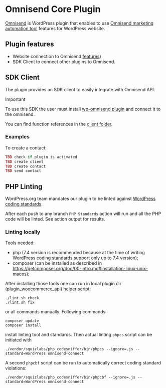# Omnisend Core Plugin

[Omnisend](https://wordpress.org/plugins/omnisend/) is WordPress plugin that enables to use [Omnisend marketing automation tool](https://www.omnisend.com/) features
for WordPress website.

## Plugin features

* Website connection to Omnisend [features](https://www.omnisend.com/features/))
* SDK Client to connect other plugins to Omnisend.


## SDK Client

The plugin provides an SDK client to easily integrate with Omnisend API.

> [!IMPORTANT]  
> To use this SDK the user must install [wp-omnisend plugin](https://wordpress.org/plugins/wp-omnisend) and connect it to the omnisend.

You can find function references in the [client folder](https://github.com/omnisend/wp-omnisend/tree/main/omnisend/includes/Public/Client/V1).

### Examples

To create a contact:

```php
TBD check if plugin is activated
TBD create client
TBD create contact
TBD send contact
```

## PHP Linting

WordPress.org team mandates our plugin to be linted
against [WordPress coding standards](https://github.com/WordPress/WordPress-Coding-Standards).

After each push to any branch `PHP Standards` action will run and all the PHP code will be linted. See action output for results.

### Linting locally

Tools needed:

-   php (7.4 version is recommended because at the time of writing WordPress coding standards support only up to 7.4 version);
-   composer (can be installed as described in https://getcomposer.org/doc/00-intro.md#installation-linux-unix-macos);

After installing those tools one can run in local plugin dir (plugin_woocommerce_api) helper script:

```shell
./lint.sh check
./lint.sh fix
```

or all commands manually. Following commands

```shell
composer update
composer install
```

install linting tool and standards. Then actual linting `phpcs` script can be initiated with

```shell
./vendor/squizlabs/php_codesniffer/bin/phpcs --ignore=.js --standard=WordPress omnisend-connect
```

A second `phpcbf` script can be run to automatically correct coding standard violations:

```shell
./vendor/squizlabs/php_codesniffer/bin/phpcbf --ignore=.js --standard=WordPress omnisend-connect
```
